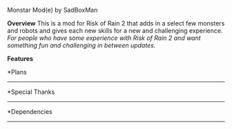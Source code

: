 Monstar Mod(e) by SadBoxMan

**Overview**
This is a mod for Risk of Rain 2 that adds in a select few monsters and robots and gives each new skills for a new and challenging experience.
*For people who have some experience with Risk of Rain 2 and want something fun and challenging in between updates.*

**Features**


*Plans
***

*Special Thanks
***

*Dependencies
***
